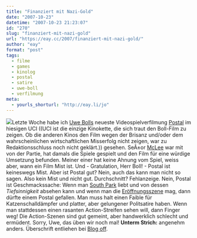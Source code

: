 ```yaml
---
title: "Finanziert mit Nazi-Gold"
date: "2007-10-23"
datetime: "2007-10-23 21:23:07"
id: "270"
slug: "finanziert-mit-nazi-gold"
url: "https://eay.cc/2007/finanziert-mit-nazi-gold/"
author: "eay"
format: "post"
tags:
  - filme
  - games
  - kinolog
  - postal
  - satire
  - uwe-boll
  - verfilmung
meta:
  - yourls_shorturl: "http://eay.li/jo"
---
```


![](/uploads/2007/postal.jpg)Letzte Woche habe ich [Uwe Bolls](//eay.cc/2007/uwe-boll-gegen-die-welt/) neueste Videospielverfilmung [Postal](http://www.imdb.com/title/tt0486640/) im hiesigen UCI ((UCI ist die einzige Kinokette, die sich traut den Boll-Film zu zeigen. Ob die anderen Kinos den Film wegen der Brisanz und/oder dem wahrscheinlichen wirtschaftlichen Misserfolg nicht zeigen, war zu Redaktionsschluss noch nicht geklärt.)) gesehen. SeÃ±or [McLee](http://twitter.com/The_McLee) war mit von der Partie, hat damals die Spiele gespielt und den Film für eine würdige Umsetzung befunden. Meiner einer hat keine Ahnung vom Spiel, weiss aber, wann ein Film Mist ist. Und - Gratulation, Herr Boll! - Postal ist keineswegs Mist. Aber ist Postal gut? Nein, auch das kann man nicht so sagen. Also kein Mist und nicht gut. Durchschnitt? Fehlanzeige. Nein, Postal ist Geschmackssache: Wenn man [South Park](http://www.planearium2.de/) liebt und von dessen _Tiefsinnigkeit_ absehen kann und wenn man die [Eröffnungsszene](//eay.cc/2007/uwe-boll-gegen-die-welt/) mag, dann dürfte einem Postal gefallen. Man muss halt einen Faible für Katzenschalldämpfer und platter, aber gelungener Politsatire haben. Wenn man stattdessen einen rasanten Action-Streifen sehen will, dann Finger weg! Die Action-Szenen sind gut gemeint, aber handwerklich schlecht und ermüdent. Sorry, Uwe, das üben wir noch mal! **Unterm Strich:** angenehm anders. Überschrift entliehen bei [Blog off](http://blogoff.de/2007/10/12/finanziert-mit-nazi-gold/).
